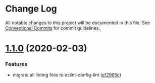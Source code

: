 # Change Log

All notable changes to this project will be documented in this file.
See [Conventional Commits](https://conventionalcommits.org) for commit guidelines.

# [1.1.0](https://github.com/Lilmortal/eldo/compare/@eldo/eslint-config-lint@1.2.0...@eldo/eslint-config-lint@1.1.0) (2020-02-03)


### Features

* migrate all linting files to eslint-config-lint ([e12965c](https://github.com/Lilmortal/eldo/commit/e12965c28ceeee9e0d69bf8e67051905fbf1dd25))
